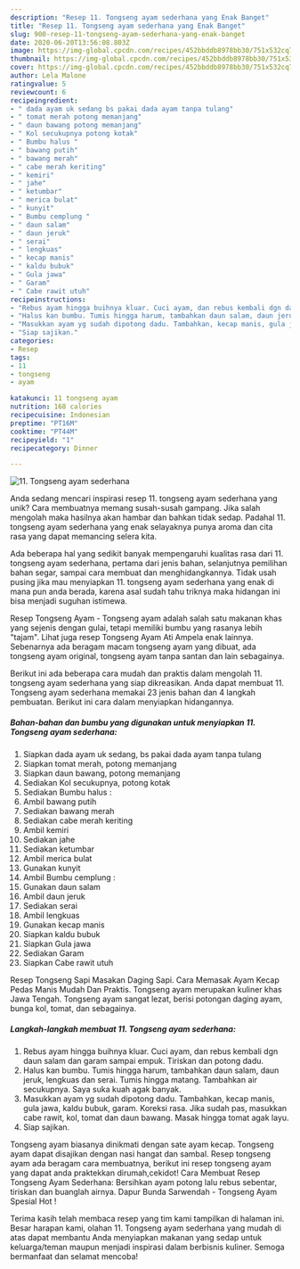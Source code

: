 ```yaml
---
description: "Resep 11. Tongseng ayam sederhana yang Enak Banget"
title: "Resep 11. Tongseng ayam sederhana yang Enak Banget"
slug: 900-resep-11-tongseng-ayam-sederhana-yang-enak-banget
date: 2020-06-20T13:56:08.803Z
image: https://img-global.cpcdn.com/recipes/452bbddb8978bb30/751x532cq70/11-tongseng-ayam-sederhana-foto-resep-utama.jpg
thumbnail: https://img-global.cpcdn.com/recipes/452bbddb8978bb30/751x532cq70/11-tongseng-ayam-sederhana-foto-resep-utama.jpg
cover: https://img-global.cpcdn.com/recipes/452bbddb8978bb30/751x532cq70/11-tongseng-ayam-sederhana-foto-resep-utama.jpg
author: Lela Malone
ratingvalue: 5
reviewcount: 6
recipeingredient:
- " dada ayam uk sedang bs pakai dada ayam tanpa tulang"
- " tomat merah potong memanjang"
- " daun bawang potong memanjang"
- " Kol secukupnya potong kotak"
- " Bumbu halus "
- " bawang putih"
- " bawang merah"
- " cabe merah keriting"
- " kemiri"
- " jahe"
- " ketumbar"
- " merica bulat"
- " kunyit"
- " Bumbu cemplung "
- " daun salam"
- " daun jeruk"
- " serai"
- " lengkuas"
- " kecap manis"
- " kaldu bubuk"
- " Gula jawa"
- " Garam"
- " Cabe rawit utuh"
recipeinstructions:
- "Rebus ayam hingga buihnya kluar. Cuci ayam, dan rebus kembali dgn daun salam dan garam sampai empuk. Tiriskan dan potong dadu."
- "Halus kan bumbu. Tumis hingga harum, tambahkan daun salam, daun jeruk, lengkuas dan serai. Tumis hingga matang. Tambahkan air secukupnya. Saya suka kuah agak banyak."
- "Masukkan ayam yg sudah dipotong dadu. Tambahkan, kecap manis, gula jawa, kaldu bubuk, garam. Koreksi rasa. Jika sudah pas, masukkan cabe rawit, kol, tomat dan daun bawang. Masak hingga tomat agak layu."
- "Siap sajikan."
categories:
- Resep
tags:
- 11
- tongseng
- ayam

katakunci: 11 tongseng ayam 
nutrition: 168 calories
recipecuisine: Indonesian
preptime: "PT16M"
cooktime: "PT44M"
recipeyield: "1"
recipecategory: Dinner

---
```



![11. Tongseng ayam sederhana](https://img-global.cpcdn.com/recipes/452bbddb8978bb30/751x532cq70/11-tongseng-ayam-sederhana-foto-resep-utama.jpg)

Anda sedang mencari inspirasi resep 11. tongseng ayam sederhana yang unik? Cara membuatnya memang susah-susah gampang. Jika salah mengolah maka hasilnya akan hambar dan bahkan tidak sedap. Padahal 11. tongseng ayam sederhana yang enak selayaknya punya aroma dan cita rasa yang dapat memancing selera kita.

Ada beberapa hal yang sedikit banyak mempengaruhi kualitas rasa dari 11. tongseng ayam sederhana, pertama dari jenis bahan, selanjutnya pemilihan bahan segar, sampai cara membuat dan menghidangkannya. Tidak usah pusing jika mau menyiapkan 11. tongseng ayam sederhana yang enak di mana pun anda berada, karena asal sudah tahu triknya maka hidangan ini bisa menjadi suguhan istimewa.

Resep Tongseng Ayam - Tongseng ayam adalah salah satu makanan khas yang sejenis dengan gulai, tetapi memiliki bumbu yang rasanya lebih &#34;tajam&#34;. Lihat juga resep Tongseng Ayam Ati Ampela enak lainnya. Sebenarnya ada beragam macam tongseng ayam yang dibuat, ada tongseng ayam original, tongseng ayam tanpa santan dan lain sebagainya.


Berikut ini ada beberapa cara mudah dan praktis dalam mengolah 11. tongseng ayam sederhana yang siap dikreasikan. Anda dapat membuat 11. Tongseng ayam sederhana memakai 23 jenis bahan dan 4 langkah pembuatan. Berikut ini cara dalam menyiapkan hidangannya.

<!--inarticleads1-->

##### Bahan-bahan dan bumbu yang digunakan untuk menyiapkan 11. Tongseng ayam sederhana:

1. Siapkan  dada ayam uk sedang, bs pakai dada ayam tanpa tulang
1. Siapkan  tomat merah, potong memanjang
1. Siapkan  daun bawang, potong memanjang
1. Sediakan  Kol secukupnya, potong kotak
1. Sediakan  Bumbu halus :
1. Ambil  bawang putih
1. Sediakan  bawang merah
1. Sediakan  cabe merah keriting
1. Ambil  kemiri
1. Sediakan  jahe
1. Sediakan  ketumbar
1. Ambil  merica bulat
1. Gunakan  kunyit
1. Ambil  Bumbu cemplung :
1. Gunakan  daun salam
1. Ambil  daun jeruk
1. Sediakan  serai
1. Ambil  lengkuas
1. Gunakan  kecap manis
1. Siapkan  kaldu bubuk
1. Siapkan  Gula jawa
1. Sediakan  Garam
1. Siapkan  Cabe rawit utuh


Resep Tongseng Sapi Masakan Daging Sapi. Cara Memasak Ayam Kecap Pedas Manis Mudah Dan Praktis. Tongseng ayam merupakan kuliner khas Jawa Tengah. Tongseng ayam sangat lezat, berisi potongan daging ayam, bunga kol, tomat, dan sebagainya. 

<!--inarticleads2-->

##### Langkah-langkah membuat 11. Tongseng ayam sederhana:

1. Rebus ayam hingga buihnya kluar. Cuci ayam, dan rebus kembali dgn daun salam dan garam sampai empuk. Tiriskan dan potong dadu.
1. Halus kan bumbu. Tumis hingga harum, tambahkan daun salam, daun jeruk, lengkuas dan serai. Tumis hingga matang. Tambahkan air secukupnya. Saya suka kuah agak banyak.
1. Masukkan ayam yg sudah dipotong dadu. Tambahkan, kecap manis, gula jawa, kaldu bubuk, garam. Koreksi rasa. Jika sudah pas, masukkan cabe rawit, kol, tomat dan daun bawang. Masak hingga tomat agak layu.
1. Siap sajikan.


Tongseng ayam biasanya dinikmati dengan sate ayam kecap. Tongseng ayam dapat disajikan dengan nasi hangat dan sambal. Resep tongseng ayam ada beragam cara membuatnya, berikut ini resep tongseng ayam yang dapat anda praktekkan dirumah,cekidot! Cara Membuat Resep Tongseng Ayam Sederhana: Bersihkan ayam potong lalu rebus sebentar, tiriskan dan buanglah airnya. Dapur Bunda Sarwendah - Tongseng Ayam Spesial Hot ! 

Terima kasih telah membaca resep yang tim kami tampilkan di halaman ini. Besar harapan kami, olahan 11. Tongseng ayam sederhana yang mudah di atas dapat membantu Anda menyiapkan makanan yang sedap untuk keluarga/teman maupun menjadi inspirasi dalam berbisnis kuliner. Semoga bermanfaat dan selamat mencoba!
